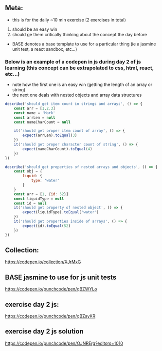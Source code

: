 ## Meta:

- this is for the daily ~10 min exercise (2 exercises in total)

1. should be an easy win
2. should ge them critically thinking about the concept the day before

- BASE denotes a base template to use for a particular thing (ie a jasmine unit test, a react sandbox, etc...)

### Below is an example of a codepen in js during day 2 of js learning (this concept can be extrapolated to css, html, react, etc...)

- note how the first one is an easy win (getting the length of an array or string)
- the next one deals with nested objects and array data structures



```js
describe('should get item count in strings and arrays', () => {
	const arr = [1,2,3]
	const name = 'Mark'
	const arrLen = null
	const nameCharCount = null

	it('should get proper item count of array', () => {
		expect(arrLen).toEqual(3)
	})
	it('should get proper character count of string', () => {
		expect(nameCharCount).toEqual(4)
	})
})

describe('should get properties of nested arrays and objects', () => {
	const obj = {
		liquid: {
			type: 'water'
		}
	}
	const arr = [1, {id: 52}]
	const liquidType = null
	const id = null
	it('should get property of nested object', () => {
		expect(liquidType).toEqual('water')
	})
	it('should get properties inside of arrays', () => {
		expect(id).toEqual(52)
	})
})
```



## Collection:

https://codepen.io/collection/XJrMxG


## BASE jasmine to use for js unit tests

https://codepen.io/punchcode/pen/qBZWYLo

## exercise day 2 js:

https://codepen.io/punchcode/pen/qBZayKR

## exercise day 2 js solution

https://codepen.io/punchcode/pen/OJNRErg?editors=1010
